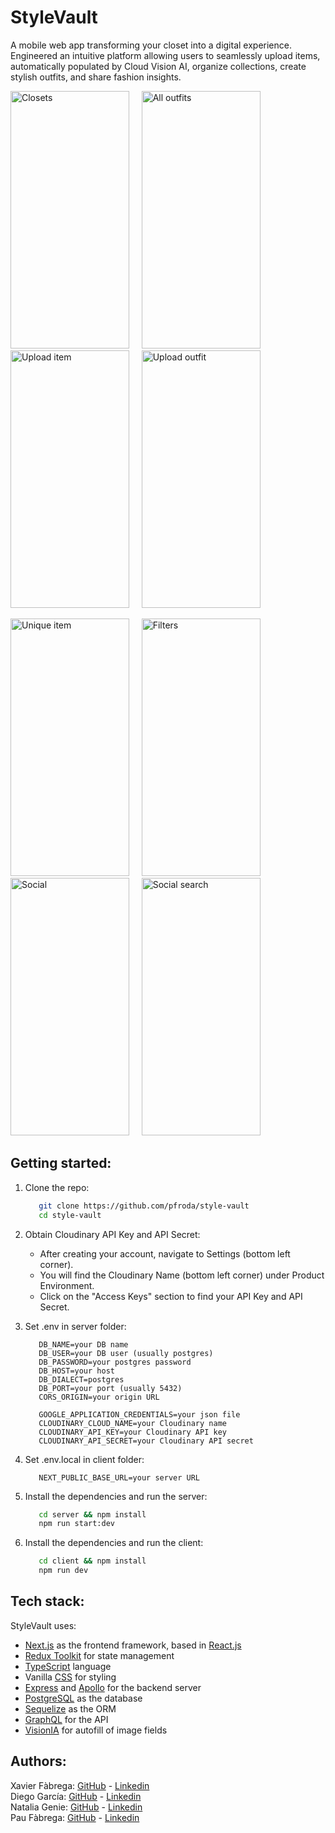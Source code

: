 # StyleVault

A mobile web app transforming your closet into a digital experience. Engineered an intuitive platform allowing users to seamlessly upload items, automatically populated by Cloud Vision AI, organize collections, create stylish outfits, and share fashion insights.

<!-- <img src="https://i.imgur.com/6rgGIwI.png" alt="Home" width="190" height="412">&nbsp;&nbsp; -->
<img src="https://i.imgur.com/7lUTCMb.png" alt="Closets" width="190" height="412">&nbsp;&nbsp;&nbsp;&nbsp;
<img src="https://i.imgur.com/tWRD1ij.png" alt="All outfits" width="190" height="412">&nbsp;&nbsp;&nbsp;&nbsp;
<img src="https://i.imgur.com/IeBCU1k.png" alt="Upload item" width="190" height="412">&nbsp;&nbsp;&nbsp;&nbsp;
<img src="https://i.imgur.com/PcOXyrs.png" alt="Upload outfit" width="190" height="412">
<br>
<!-- <img src="https://i.imgur.com/KnSysTd.png" alt="All clothes" width="190" height="412">&nbsp;&nbsp; -->
<img src="https://i.imgur.com/z1pzPPF.png" alt="Unique item" width="190" height="412">&nbsp;&nbsp;&nbsp;&nbsp;
<img src="https://i.imgur.com/khS2n5j.png" alt="Filters" width="190" height="412">&nbsp;&nbsp;&nbsp;&nbsp;
<img src="https://i.imgur.com/NhHy0xS.png" alt="Social" width="190" height="412">&nbsp;&nbsp;&nbsp;&nbsp;
<img src="https://i.imgur.com/t73xKQL.png" alt="Social search" width="190" height="412">


## Getting started:
1. Clone the repo:

   ```bash
      git clone https://github.com/pfroda/style-vault
      cd style-vault
    ```
2. Obtain Cloudinary API Key and API Secret:

   - After creating your account, navigate to Settings (bottom left corner).
   - You will find the Cloudinary Name (bottom left corner) under Product Environment.
   - Click on the "Access Keys" section to find your API Key and API Secret.
3. Set .env in server folder:
   ```env
      DB_NAME=your DB name
      DB_USER=your DB user (usually postgres)
      DB_PASSWORD=your postgres password
      DB_HOST=your host
      DB_DIALECT=postgres
      DB_PORT=your port (usually 5432)
      CORS_ORIGIN=your origin URL

      GOOGLE_APPLICATION_CREDENTIALS=your json file
      CLOUDINARY_CLOUD_NAME=your Cloudinary name
      CLOUDINARY_API_KEY=your Cloudinary API key
      CLOUDINARY_API_SECRET=your Cloudinary API secret
   ```
4. Set .env.local in client folder:

   ```env
      NEXT_PUBLIC_BASE_URL=your server URL
   ```
5. Install the dependencies and run the server:

   ```bash
      cd server && npm install
      npm run start:dev
    ```
6. Install the dependencies and run the client:

   ```bash
      cd client && npm install
      npm run dev
    ```

## Tech stack:

StyleVault uses:
- [Next.js](https://nextjs.org/) as the frontend framework, based in [React.js](https://react.dev/)
- [Redux Toolkit](https://redux-toolkit.js.org/) for state management
- [TypeScript](https://www.typescriptlang.org/) language
- Vanilla [CSS](https://www.css3.com/) for styling
- [Express](https://expressjs.com/) and [Apollo](https://www.apollographql.com/docs/apollo-server/) for the backend server
- [PostgreSQL](https://www.postgresql.org/) as the database
- [Sequelize](https://sequelize.org/) as the ORM
- [GraphQL](https://graphql.org/) for the API
- [VisionIA](https://cloud.google.com/vision?hl=es) for autofill of image fields

## Authors:

Xavier Fàbrega: [GitHub](https://github.com/xavierfapa/) - [Linkedin](https://www.linkedin.com/in/xavierfabregapascual/)<br>
Diego García: [GitHub](https://github.com/diegogarciaruiz) - [Linkedin](https://www.linkedin.com/in/diego-garcia-ruiz-villareal/)<br>
Natalia Genie: [GitHub](https://github.com/nataliagenie) - [Linkedin](https://www.linkedin.com/in/nataliagenie/)<br>
Pau Fàbrega: [GitHub](https://github.com/pfroda/) - [Linkedin](https://www.linkedin.com/in/paufabregaroda/)
